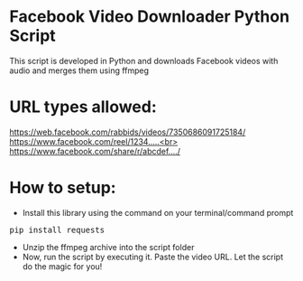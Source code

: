 # Facebook Video Downloader Python Script
This script is developed in Python and downloads Facebook videos with audio and merges them using ffmpeg

# URL types allowed:
https://web.facebook.com/rabbids/videos/7350686091725184/<br>
https://www.facebook.com/reel/1234.....<br>
https://www.facebook.com/share/r/abcdef..../

# How to setup:
* Install this library using the command on your terminal/command prompt
<pre>pip install requests</pre>
* Unzip the ffmpeg archive into the script folder
* Now, run the script by executing it. Paste the video URL. Let the script do the magic for you!
